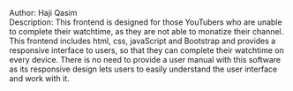 Author: Haji Qasim <br>
Description:
    This frontend is designed for those YouTubers who are unable to complete their watchtime, as they are not able to monatize their channel. This frontend includes html, css, javaScript and Bootstrap and provides a responsive interface to users, so that they can complete their watchtime on every device. There is no need to provide a user manual with this software as its responsive design lets users to easily understand the user interface and work with it. 
